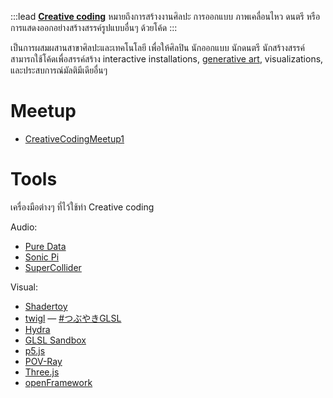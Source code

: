 :::lead
**[Creative coding](https://en.wikipedia.org/wiki/Creative_coding)** หมายถึงการสร้างงานศิลปะ การออกแบบ ภาพเคลื่อนไหว ดนตรี หรือการแสดงออกอย่างสร้างสรรค์รูปแบบอื่นๆ ด้วยโค้ด
:::

เป็นการผสมผสานสาขาศิลปะและเทคโนโลยี เพื่อให้ศิลปิน นักออกแบบ นักดนตรี นักสร้างสรรค์ สามารถใช้โค้ดเพื่อสรรค์สร้าง interactive installations, [generative art](https://www.faa.chula.ac.th/SelfLearningFaamai/detailform/182), visualizations, และประสบการณ์มัลติมีเดียอื่นๆ

# Meetup

- [CreativeCodingMeetup1](/wiki/CreativeCodingMeetup1)

# Tools

เครื่องมือต่างๆ ที่ไว้ใช้ทำ Creative coding

Audio:

- [Pure Data](https://puredata.info/)
- [Sonic Pi](https://sonic-pi.net/)
- [SuperCollider](https://supercollider.github.io/)

Visual:

- [Shadertoy](https://www.shadertoy.com/)
- [twigl](https://twigl.app/) — [#つぶやきGLSL](https://twitter.com/hashtag/%E3%81%A4%E3%81%B6%E3%82%84%E3%81%8DGLSL?src=hashtag_click)
- [Hydra](https://hydra.ojack.xyz/)
- [GLSL Sandbox](https://glslsandbox.com/)
- [p5.js](https://p5js.org/)
- [POV-Ray](http://www.povray.org/)
- [Three.js](https://threejs.org/)
- [openFramework](https://openframeworks.cc/)